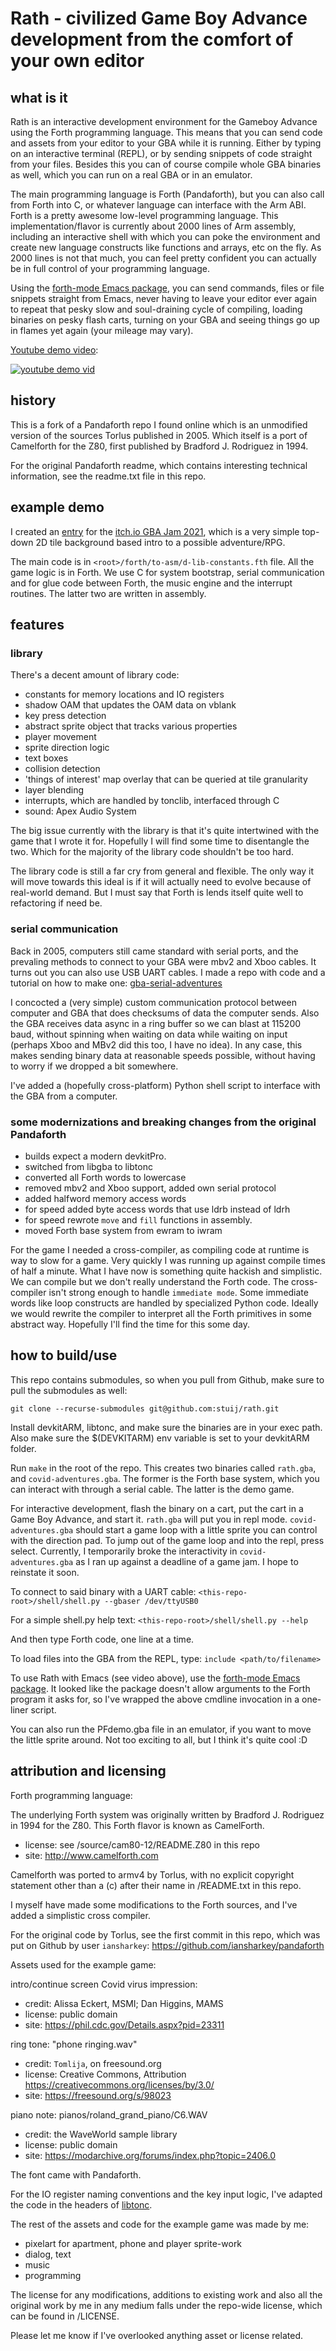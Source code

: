# Rath - civilized Game Boy Advance development from the comfort of your own editor

## what is it

Rath is an interactive development environment for the Gameboy Advance using the
Forth programming language. This means that you can send code and assets from
your editor to your GBA while it is running. Either by typing on an interactive
terminal (REPL), or by sending snippets of code straight from your
files. Besides this you can of course compile whole GBA binaries as well, which
you can run on a real GBA or in an emulator.

The main programming language is Forth (Pandaforth), but you can also call from
Forth into C, or whatever language can interface with the Arm ABI. Forth is a
pretty awesome low-level programming language. This implementation/flavor is
currently about 2000 lines of Arm assembly, including an interactive shell with
which you can poke the environment and create new language constructs like
functions and arrays, etc on the fly. As 2000 lines is not that much, you can
feel pretty confident you can actually be in full control of your programming
language.

Using the [forth-mode Emacs
package](https://github.com/larsbrinkhoff/forth-mode), you can send commands,
files or file snippets straight from Emacs, never having to leave your editor
ever again to repeat that pesky slow and soul-draining cycle of compiling,
loading binaries on pesky flash carts, turning on your GBA and seeing things go
up in flames yet again (your mileage may vary).

[Youtube demo video](https://www.youtube.com/watch?v=tLI-5SVOY5A):

[![youtube demo
vid](https://img.youtube.com/vi/tLI-5SVOY5A/sddefault.jpg)](https://www.youtube.com/watch?v=tLI-5SVOY5A)

## history

This is a fork of a Pandaforth repo I found online which is an unmodified
version of the sources Torlus published in 2005. Which itself is a port of
Camelforth for the Z80, first published by Bradford J. Rodriguez in 1994.

For the original Pandaforth readme, which contains interesting technical
information, see the readme.txt file in this repo.

## example demo

I created an [entry](https://klomp.itch.io/covid-adventure) for the [itch.io GBA Jam
2021](https://itch.io/jam/gbajam21), which is a very simple top-down 2D tile
background based intro to a possible adventure/RPG.

The main code is in `<root>/forth/to-asm/d-lib-constants.fth` file. All the game
logic is in Forth. We use C for system bootstrap, serial communication and for
glue code between Forth, the music engine and the interrupt routines. The latter
two are written in assembly.

## features

### library

There's a decent amount of library code:
- constants for memory locations and IO registers
- shadow OAM that updates the OAM data on vblank
- key press detection
- abstract sprite object that tracks various properties
- player movement
- sprite direction logic
- text boxes
- collision detection
- 'things of interest' map overlay that can be queried at tile granularity
- layer blending
- interrupts, which are handled by tonclib, interfaced through C
- sound: Apex Audio System

The big issue currently with the library is that it's quite intertwined with the
game that I wrote it for. Hopefully I will find some time to disentangle the
two. Which for the majority of the library code shouldn't be too hard.

The library code is still a far cry from general and flexible. The only way it
will move towards this ideal is if it will actually need to evolve because of
real-world demand. But I must say that Forth is lends itself quite well to
refactoring if need be.


### serial communication

Back in 2005, computers still came standard with serial ports, and the prevaling
methods to connect to your GBA were mbv2 and Xboo cables. It turns out you can
also use USB UART cables. I made a repo with code and a tutorial on how to make
one: [gba-serial-adventures](https://github.com/stuij/gba-serial-adventures)

I concocted a (very simple) custom communication protocol between computer and
GBA that does checksums of data the computer sends. Also the GBA receives data
async in a ring buffer so we can blast at 115200 baud, without spinning when
waiting on data while waiting on input (perhaps Xboo and MBv2 did this too, I
have no idea). In any case, this makes sending binary data at reasonable speeds
possible, without having to worry if we dropped a bit somewhere.

I've added a (hopefully cross-platform) Python shell script to interface with
the GBA from a computer.

### some modernizations and breaking changes from the original Pandaforth

- builds expect a modern devkitPro.
- switched from libgba to libtonc
- converted all Forth words to lowercase
- removed mbv2 and Xboo support, added own serial protocol
- added halfword memory access words
- for speed added byte access words that use ldrb instead of ldrh
- for speed rewrote `move` and `fill` functions in assembly.
- moved Forth base system from ewram to iwram

For the game I needed a cross-compiler, as compiling code at runtime is way to
slow for a game. Very quickly I was running up against compile times of half a
minute. What I have now is something quite hackish and simplistic. We can
compile but we don't really understand the Forth code. The cross-compiler isn't
strong enough to handle `immediate mode`. Some immediate words like loop
constructs are handled by specialized Python code. Ideally we would rewrite the
compiler to interpret all the Forth primitives in some abstract way. Hopefully
I'll find the time for this some day.

## how to build/use

This repo contains submodules, so when you pull from Github, make sure to pull
the submodules as well:

    git clone --recurse-submodules git@github.com:stuij/rath.git

Install devkitARM, libtonc, and make sure the binaries are in your exec
path. Also make sure the $(DEVKITARM) env variable is set to your devkitARM
folder.

Run `make` in the root of the repo. This creates two binaries called `rath.gba`,
and `covid-adventures.gba`. The former is the Forth base system, which you can
interact with through a serial cable. The latter is the demo game.

For interactive development, flash the binary on a cart, put the cart in a Game
Boy Advance, and start it. `rath.gba` will put you in repl
mode. `covid-adventures.gba` should start a game loop with a little sprite you
can control with the direction pad. To jump out of the game loop and into the
repl, press select. Currently, I temporarily broke the interactivity in
`covid-adventures.gba` as I ran up against a deadline of a game jam. I hope to
reinstate it soon.

To connect to said binary with a UART cable:
`<this-repo-root>/shell/shell.py --gbaser /dev/ttyUSB0`

For a simple shell.py help text:
`<this-repo-root>/shell/shell.py --help`

And then type Forth code, one line at a time.

To load files into the GBA from the REPL, type:
`include <path/to/filename>`

To use Rath with Emacs (see video above), use the [forth-mode Emacs
package](https://github.com/larsbrinkhoff/forth-mode). It looked like the
package doesn't allow arguments to the Forth program it asks for, so I've
wrapped the above cmdline invocation in a one-liner script.

You can also run the PFdemo.gba file in an emulator, if you want to move the
little sprite around. Not too exciting to all, but I think it's quite cool :D


## attribution and licensing

Forth programming language:

The underlying Forth system was originally written by Bradford J. Rodriguez in
1994 for the Z80. This Forth flavor is known as CamelForth.

- license: see <root>/source/cam80-12/README.Z80 in this repo
- site: http://www.camelforth.com

Camelforth was ported to armv4 by Torlus, with no explicit copyright statement
other than a (c) after their name in <root>/README.txt in this repo.

I myself have made some modifications to the Forth sources, and I've added a
simplistic cross compiler.

For the original code by Torlus, see the first commit in this repo, which was
put on Github by user `iansharkey`: https://github.com/iansharkey/pandaforth


Assets used for the example game:

intro/continue screen Covid virus impression:
- credit: Alissa Eckert, MSMI; Dan Higgins, MAMS
- license: public domain
- site: https://phil.cdc.gov/Details.aspx?pid=23311

ring tone: "phone ringing.wav"
- credit: `Tomlija`, on freesound.org
- license: Creative Commons, Attribution
  https://creativecommons.org/licenses/by/3.0/
- site: https://freesound.org/s/98023

piano note: pianos/roland_grand_piano/C6.WAV
- credit: the WaveWorld sample library
- license: public domain
- site: https://modarchive.org/forums/index.php?topic=2406.0

The font came with Pandaforth.

For the IO register naming conventions and the key input logic, I've adapted the
code in the headers of [libtonc](https://github.com/devkitPro/libtonc).

The rest of the assets and code for the example game was made by me:
- pixelart for apartment, phone and player sprite-work
- dialog, text
- music
- programming


The license for any modifications, additions to existing work and also all the
original work by me in any medium falls under the repo-wide license, which can
be found in <root>/LICENSE.

Please let me know if I've overlooked anything asset or license related.
